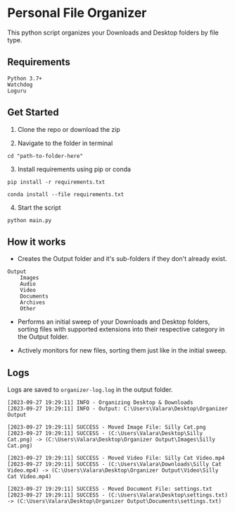# Personal File Organizer

This python script organizes your Downloads and Desktop folders by file type.

## Requirements
```
Python 3.7+
Watchdog
Loguru
```

## Get Started

1. Clone the repo or download the zip

2. Navigate to the folder in terminal
```
cd "path-to-folder-here"
```

3. Install requirements using pip or conda
```
pip install -r requirements.txt
```
```
conda install --file requirements.txt
```

4. Start the script
```
python main.py
```

## How it works

- Creates the Output folder and it's sub-folders if they don't already exist.
```
Output
    Images
    Audio
    Video
    Documents
    Archives
    Other
```
- Performs an initial sweep of your Downloads and Desktop folders, sorting files with supported extensions into their respective category in the Output folder.

- Actively monitors for new files, sorting them just like in the initial sweep.

## Logs
Logs are saved to `organizer-log.log` in the output folder.

```
[2023-09-27 19:29:11] INFO - Organizing Desktop & Downloads
[2023-09-27 19:29:11] INFO - Output: C:\Users\Valara\Desktop\Organizer Output

[2023-09-27 19:29:11] SUCCESS - Moved Image File: Silly Cat.png
[2023-09-27 19:29:11] SUCCESS - (C:\Users\Valara\Desktop\Silly Cat.png) -> (C:\Users\Valara\Desktop\Organizer Output\Images\Silly Cat.png)

[2023-09-27 19:29:11] SUCCESS - Moved Video File: Silly Cat Video.mp4
[2023-09-27 19:29:11] SUCCESS - (C:\Users\Valara\Downloads\Silly Cat Video.mp4) -> (C:\Users\Valara\Desktop\Organizer Output\Video\Silly Cat Video.mp4)

[2023-09-27 19:29:11] SUCCESS - Moved Document File: settings.txt
[2023-09-27 19:29:11] SUCCESS - (C:\Users\Valara\Desktop\settings.txt) -> (C:\Users\Valara\Desktop\Organizer Output\Documents\settings.txt)
```
